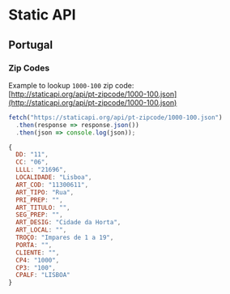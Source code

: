 # Static API

## Portugal

### Zip Codes

Example to lookup `1000-100` zip code:  
[http://staticapi.org/api/pt-zipcode/1000-100.json](http://staticapi.org/api/pt-zipcode/1000-100.json)

```js
fetch("https://staticapi.org/api/pt-zipcode/1000-100.json")
  .then(response => response.json())
  .then(json => console.log(json));
```
```js
{
  DD: "11",
  CC: "06",
  LLLL: "21696",
  LOCALIDADE: "Lisboa",
  ART_COD: "11300611",
  ART_TIPO: "Rua",
  PRI_PREP: "",
  ART_TITULO: "",
  SEG_PREP: "",
  ART_DESIG: "Cidade da Horta",
  ART_LOCAL: "",
  TROÇO: "Impares de 1 a 19",
  PORTA: "",
  CLIENTE: "",
  CP4: "1000",
  CP3: "100",
  CPALF: "LISBOA"
}
```
